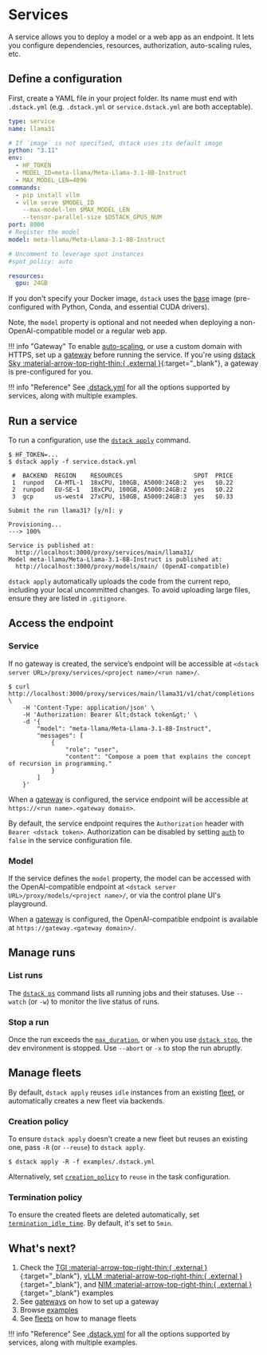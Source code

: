 # Services

A service allows you to deploy a model or a web app as an endpoint. It lets you configure
dependencies, resources, authorization, auto-scaling rules, etc.

## Define a configuration

First, create a YAML file in your project folder. Its name must end with `.dstack.yml` (e.g. `.dstack.yml` or
`service.dstack.yml`
are both acceptable).

<div editor-title="service.dstack.yml"> 

```yaml
type: service
name: llama31

# If `image` is not specified, dstack uses its default image
python: "3.11"
env:
  - HF_TOKEN
  - MODEL_ID=meta-llama/Meta-Llama-3.1-8B-Instruct
  - MAX_MODEL_LEN=4096
commands:
  - pip install vllm
  - vllm serve $MODEL_ID
    --max-model-len $MAX_MODEL_LEN
    --tensor-parallel-size $DSTACK_GPUS_NUM
port: 8000
# Register the model
model: meta-llama/Meta-Llama-3.1-8B-Instruct

# Uncomment to leverage spot instances
#spot_policy: auto

resources:
  gpu: 24GB
```

</div>

If you don't specify your Docker image, `dstack` uses the [base](https://hub.docker.com/r/dstackai/base/tags) image
(pre-configured with Python, Conda, and essential CUDA drivers).

Note, the `model` property is optional and not needed when deploying a non-OpenAI-compatible model or a regular web app.

!!! info "Gateway"
    To enable [auto-scaling](reference/dstack.yml/service.md#auto-scaling), or use a custom domain with HTTPS, 
    set up a [gateway](concepts/gateways.md) before running the service.
    If you're using [dstack Sky :material-arrow-top-right-thin:{ .external }](https://sky.dstack.ai){:target="_blank"},
    a gateway is pre-configured for you.

!!! info "Reference"
    See [.dstack.yml](reference/dstack.yml/service.md) for all the options supported by
    services, along with multiple examples.

## Run a service

To run a configuration, use the [`dstack apply`](reference/cli/index.md#dstack-apply) command.

<div class="termy">

```shell
$ HF_TOKEN=...
$ dstack apply -f service.dstack.yml

 #  BACKEND  REGION    RESOURCES                    SPOT  PRICE
 1  runpod   CA-MTL-1  18xCPU, 100GB, A5000:24GB:2  yes   $0.22
 2  runpod   EU-SE-1   18xCPU, 100GB, A5000:24GB:2  yes   $0.22
 3  gcp      us-west4  27xCPU, 150GB, A5000:24GB:3  yes   $0.33
 
Submit the run llama31? [y/n]: y

Provisioning...
---> 100%

Service is published at: 
  http://localhost:3000/proxy/services/main/llama31/
Model meta-llama/Meta-Llama-3.1-8B-Instruct is published at:
  http://localhost:3000/proxy/models/main/ (OpenAI-compatible)
```

</div>

`dstack apply` automatically uploads the code from the current repo, including your local uncommitted changes.
To avoid uploading large files, ensure they are listed in `.gitignore`.

## Access the endpoint

### Service

If no gateway is created, the service’s endpoint will be accessible at
`<dstack server URL>/proxy/services/<project name>/<run name>/`.

<div class="termy">

```shell
$ curl http://localhost:3000/proxy/services/main/llama31/v1/chat/completions \
    -H 'Content-Type: application/json' \
    -H 'Authorization: Bearer &lt;dstack token&gt;' \
    -d '{
        "model": "meta-llama/Meta-Llama-3.1-8B-Instruct",
        "messages": [
            {
                "role": "user",
                "content": "Compose a poem that explains the concept of recursion in programming."
            }
        ]
    }'
```

</div>

When a [gateway](concepts/gateways.md) is configured, the service endpoint will be accessible at `https://<run name>.<gateway domain>`.

By default, the service endpoint requires the `Authorization` header with `Bearer <dstack token>`.
Authorization can be disabled by setting [`auth`](reference/dstack.yml/service.md#authorization) to `false` in the
service configuration file.

### Model

If the service defines the `model` property, the model can be accessed with
the OpenAI-compatible endpoint at `<dstack server URL>/proxy/models/<project name>/`,
or via the control plane UI's playground.

When a [gateway](concepts/gateways.md) is configured, the OpenAI-compatible endpoint is available at `https://gateway.<gateway domain>/`.

## Manage runs

### List runs

The [`dstack ps`](reference/cli/index.md#dstack-ps)  command lists all running jobs and their statuses. 
Use `--watch` (or `-w`) to monitor the live status of runs.

### Stop a run

Once the run exceeds the [`max_duration`](reference/dstack.yml/task.md#max_duration), or when you use [`dstack stop`](reference/cli/index.md#dstack-stop), 
the dev environment is stopped. Use `--abort` or `-x` to stop the run abruptly. 

[//]: # (TODO: Mention `dstack logs` and `dstack logs -d`)

## Manage fleets

By default, `dstack apply` reuses `idle` instances from an existing [fleet](concepts/fleets.md), 
or automatically creates a new fleet via backends.

### Creation policy

To ensure `dstack apply` doesn't create a new fleet but reuses an existing one,
pass `-R` (or `--reuse`) to `dstack apply`.

<div class="termy">

```shell
$ dstack apply -R -f examples/.dstack.yml
```

</div>

Alternatively, set [`creation_policy`](reference/dstack.yml/dev-environment.md#creation_policy) to `reuse` in the task configuration.

### Termination policy

To ensure the created fleets are deleted automatically, set
[`termination_idle_time`](reference/dstack.yml/fleet.md#termination_idle_time).
By default, it's set to `5min`.

## What's next?

1. Check the [TGI :material-arrow-top-right-thin:{ .external }](https://github.com/dstackai/dstack/blob/master/examples/deployment/tgi/README.md){:target="_blank"},
   [vLLM :material-arrow-top-right-thin:{ .external }](https://github.com/dstackai/dstack/blob/master/examples/deployment/vllm/README.md){:target="_blank"}, and 
   [NIM :material-arrow-top-right-thin:{ .external }](https://github.com/dstackai/dstack/blob/master/examples/deployment/nim/README.md){:target="_blank"} examples
2. See [gateways](concepts/gateways.md) on how to set up a gateway
3. Browse [examples](/examples)
4. See [fleets](concepts/fleets.md) on how to manage fleets

!!! info "Reference"
    See [.dstack.yml](reference/dstack.yml/service.md) for all the options supported by
    services, along with multiple examples.
